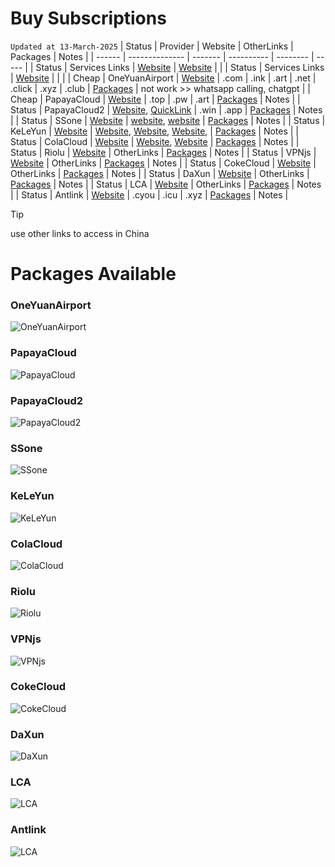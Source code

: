 # Buy Subscriptions
`Updated at 13-March-2025`
| Status | Provider       | Website | OtherLinks | Packages | Notes |
| ------ | -------------- | ------- | ---------- | -------- | ----- |
| Status | Services Links | [Website](https://9.234456.xyz/abc.html?t=1740946027727) | [Website](https://github.com/lynkco01/jichangtuijian) | |
| Status | Services Links | [Website](https://clashxiazai.com/clash-nodes-providers/) |  | |
| Cheap  | OneYuanAirport | [Website](https://一元机场.com/) | .com \| .ink \| .art \| .net \| .click \| .xyz \| .club | [Packages](#OneYuanAirport) | not work >> whatsapp calling, chatgpt |
| Cheap  | PapayaCloud    | [Website](https://muguacloud.top/) | .top \| .pw \| .art | [Packages](#PapayaCloud) | Notes |
| Status | PapayaCloud2   | [Website](https://muguacloud.win/), [QuickLink](https://4399.bid/) | .win \| .app | [Packages](#PapayaCloud2) | Notes |
| Status | SSone          | [Website](https://ssonegames.xn--xhq8sm16c5ls.com/dashboard) | [website](https://hello-ssone.com/), [website](https://hello36d.com/) | [Packages](#SSone) | Notes |
| Status | KeLeYun        | [Website](https://q0av6w.klwiuehge.top/#/plan) | [Website](https://可乐云.com/), [Website](https://q0av6w.klwiuehge.top/), [Website](https://kly2026.com/),  | [Packages](#KeLeYun) | Notes |
| Status | ColaCloud      | [Website](https://colacloud.online/) | [Website](https://colacloud.info/index.html), [Website](https://colacloudnet.com/) | [Packages](#ColaCloud) | Notes |
| Status | Riolu          | [Website](https://1o.riolu.sbs/) | OtherLinks | [Packages](#Riolu) | Notes |
| Status | VPNjs          | [Website](https://user.jsqcn.net/) | OtherLinks | [Packages](#VPNjs) | Notes |
| Status | CokeCloud      | [Website](https://cokecloud.net/) | OtherLinks | [Packages](#CokeCloud) | Notes |
| Status | DaXun          | [Website](https://daxun.fun/) | OtherLinks | [Packages](#DaXun) | Notes |
| Status | LCA            | [Website](https://lca.lol/) | OtherLinks | [Packages](#LCA) | Notes |
| Status | Antlink        | [Website](https://antlink.cc/#/register?code=ve5wxSUB) | .cyou \| .icu \| .xyz  | [Packages](#Antlink) | Notes |
> [!TIP]
> use other links to access in China <br/>

# Packages Available

### OneYuanAirport
![OneYuanAirport](https://github.com/ammasood12/nodes/blob/main/Packages/oneYuanAirport.png)
### PapayaCloud
![PapayaCloud](https://github.com/ammasood12/nodes/blob/main/Packages/PapayaCloud.png)
### PapayaCloud2
![PapayaCloud2](https://github.com/ammasood12/nodes/blob/main/Packages/PapayaCloud2.png)
### SSone
![SSone](https://github.com/ammasood12/nodes/blob/main/Packages/ssone.png)
### KeLeYun
![KeLeYun](https://github.com/ammasood12/nodes/blob/main/Packages/KeLeYun.png)
### ColaCloud
![ColaCloud](https://github.com/ammasood12/nodes/blob/main/Packages/ColaCloud.png)
### Riolu
![Riolu](https://github.com/ammasood12/nodes/blob/main/Packages/riolu.png)
### VPNjs
![VPNjs](https://github.com/ammasood12/nodes/blob/main/Packages/vpnjs.png)
### CokeCloud
![CokeCloud](https://github.com/ammasood12/nodes/blob/main/Packages/cokecloud.png)
### DaXun
![DaXun](https://github.com/ammasood12/nodes/blob/main/Packages/daxun.png)
### LCA
![LCA](https://github.com/ammasood12/nodes/blob/main/Packages/lca.png)
### Antlink
![LCA](https://github.com/ammasood12/nodes/blob/main/Packages/Antlink.png)
